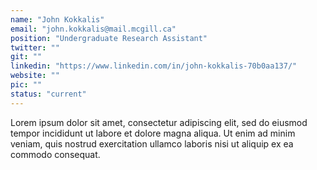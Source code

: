 ```yaml
---
name: "John Kokkalis"
email: "john.kokkalis@mail.mcgill.ca"
position: "Undergraduate Research Assistant"
twitter: ""
git: ""
linkedin: "https://www.linkedin.com/in/john-kokkalis-70b0aa137/"
website: ""
pic: ""
status: "current"
---
```


Lorem ipsum dolor sit amet, consectetur adipiscing elit, sed do eiusmod tempor incididunt ut labore et dolore magna aliqua. Ut enim ad minim veniam, quis nostrud exercitation ullamco laboris nisi ut aliquip ex ea commodo consequat.